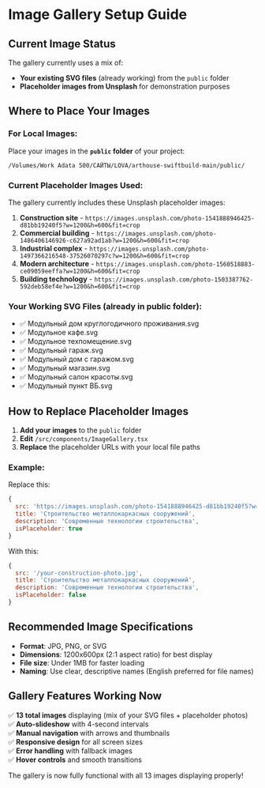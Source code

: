 # Image Gallery Setup Guide

## Current Image Status

The gallery currently uses a mix of:
- **Your existing SVG files** (already working) from the `public` folder
- **Placeholder images from Unsplash** for demonstration purposes

## Where to Place Your Images

### For Local Images:
Place your images in the **`public` folder** of your project:
```
/Volumes/Work Adata 500/САЙТЫ/LOVA/arthouse-swiftbuild-main/public/
```

### Current Placeholder Images Used:
The gallery currently includes these Unsplash placeholder images:

1. **Construction site** - `https://images.unsplash.com/photo-1541888946425-d81bb19240f5?w=1200&h=600&fit=crop`
2. **Commercial building** - `https://images.unsplash.com/photo-1486406146926-c627a92ad1ab?w=1200&h=600&fit=crop`
3. **Industrial complex** - `https://images.unsplash.com/photo-1497366216548-37526070297c?w=1200&h=600&fit=crop`
4. **Modern architecture** - `https://images.unsplash.com/photo-1560518883-ce09059eeffa?w=1200&h=600&fit=crop`
5. **Building technology** - `https://images.unsplash.com/photo-1503387762-592deb58ef4e?w=1200&h=600&fit=crop`

### Your Working SVG Files (already in public folder):
- ✅ Модульный дом круглогодичного проживания.svg
- ✅ Модульное кафе.svg
- ✅ Модульное техпомещение.svg
- ✅ Модульный гараж.svg
- ✅ Модульный дом с гаражом.svg
- ✅ Модульный магазин.svg
- ✅ Модульный салон красоты.svg
- ✅ Модульный пункт ВБ.svg

## How to Replace Placeholder Images

1. **Add your images** to the `public` folder
2. **Edit** `/src/components/ImageGallery.tsx`
3. **Replace** the placeholder URLs with your local file paths

### Example:
Replace this:
```javascript
{
  src: 'https://images.unsplash.com/photo-1541888946425-d81bb19240f5?w=1200&h=600&fit=crop',
  title: 'Строительство металлокаркасных сооружений',
  description: 'Современные технологии строительства',
  isPlaceholder: true
}
```

With this:
```javascript
{
  src: '/your-construction-photo.jpg',
  title: 'Строительство металлокаркасных сооружений',
  description: 'Современные технологии строительства',
  isPlaceholder: false
}
```

## Recommended Image Specifications

- **Format**: JPG, PNG, or SVG
- **Dimensions**: 1200x600px (2:1 aspect ratio) for best display
- **File size**: Under 1MB for faster loading
- **Naming**: Use clear, descriptive names (English preferred for file names)

## Gallery Features Working Now

✅ **13 total images** displaying (mix of your SVG files + placeholder photos)  
✅ **Auto-slideshow** with 4-second intervals  
✅ **Manual navigation** with arrows and thumbnails  
✅ **Responsive design** for all screen sizes  
✅ **Error handling** with fallback images  
✅ **Hover controls** and smooth transitions  

The gallery is now fully functional with all 13 images displaying properly!